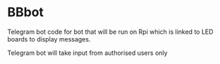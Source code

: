 # BBbot
Telegram bot code for bot that will be run on Rpi which is linked to LED boards to display messages.

Telegram bot will take input from authorised users only
